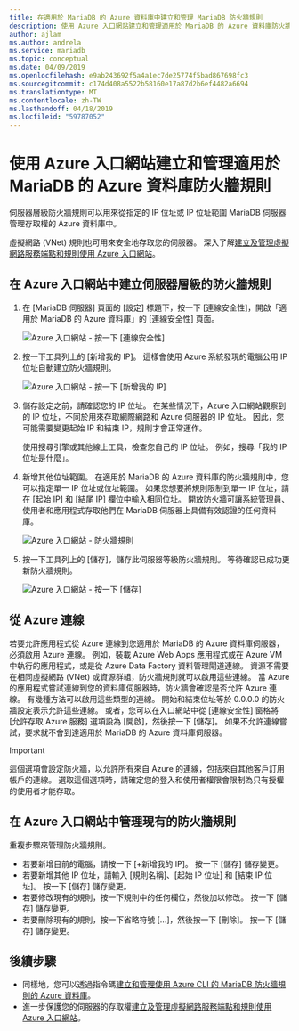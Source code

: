 ```yaml
---
title: 在適用於 MariaDB 的 Azure 資料庫中建立和管理 MariaDB 防火牆規則
description: 使用 Azure 入口網站建立和管理適用於 MariaDB 的 Azure 資料庫防火牆規則
author: ajlam
ms.author: andrela
ms.service: mariadb
ms.topic: conceptual
ms.date: 04/09/2019
ms.openlocfilehash: e9ab243692f5a4a1ec7de25774f5bad867698fc3
ms.sourcegitcommit: c174d408a5522b58160e17a87d2b6ef4482a6694
ms.translationtype: MT
ms.contentlocale: zh-TW
ms.lasthandoff: 04/18/2019
ms.locfileid: "59787052"
---
```

# <a name="create-and-manage-azure-database-for-mariadb-firewall-rules-by-using-the-azure-portal"></a>使用 Azure 入口網站建立和管理適用於 MariaDB 的 Azure 資料庫防火牆規則
伺服器層級防火牆規則可以用來從指定的 IP 位址或 IP 位址範圍 MariaDB 伺服器管理存取權的 Azure 資料庫中。

虛擬網路 (VNet) 規則也可用來安全地存取您的伺服器。 深入了解[建立及管理虛擬網路服務端點和規則使用 Azure 入口網站](howto-manage-vnet-portal.md)。

## <a name="create-a-server-level-firewall-rule-in-the-azure-portal"></a>在 Azure 入口網站中建立伺服器層級的防火牆規則

1. 在 [MariaDB 伺服器] 頁面的 [設定] 標題下，按一下 [連線安全性]，開啟「適用於 MariaDB 的 Azure 資料庫」的 [連線安全性] 頁面。

   ![Azure 入口網站 - 按一下 [連線安全性]](./media/howto-manage-firewall-portal/1-connection-security.png)

2. 按一下工具列上的 [新增我的 IP]。 這樣會使用 Azure 系統發現的電腦公用 IP 位址自動建立防火牆規則。

   ![Azure 入口網站 - 按一下 [新增我的 IP]](./media/howto-manage-firewall-portal/2-add-my-ip.png)

3. 儲存設定之前，請確認您的 IP 位址。 在某些情況下，Azure 入口網站觀察到的 IP 位址，不同於用來存取網際網路和 Azure 伺服器的 IP 位址。 因此，您可能需要變更起始 IP 和結束 IP，規則才會正常運作。

   使用搜尋引擎或其他線上工具，檢查您自己的 IP 位址。 例如，搜尋「我的 IP 位址是什麼」。

4. 新增其他位址範圍。 在適用於 MariaDB 的 Azure 資料庫的防火牆規則中，您可以指定單一 IP 位址或位址範圍。 如果您想要將規則限制到單一 IP 位址，請在 [起始 IP] 和 [結尾 IP] 欄位中輸入相同位址。 開放防火牆可讓系統管理員、使用者和應用程式存取他們在 MariaDB 伺服器上具備有效認證的任何資料庫。

   ![Azure 入口網站 - 防火牆規則](./media/howto-manage-firewall-portal/4-specify-addresses.png)

5. 按一下工具列上的 [儲存]，儲存此伺服器等級防火牆規則。 等待確認已成功更新防火牆規則。

   ![Azure 入口網站 - 按一下 [儲存]](./media/howto-manage-firewall-portal/5-save-firewall-rule.png)

## <a name="connecting-from-azure"></a>從 Azure 連線
若要允許應用程式從 Azure 連線到您適用於 MariaDB 的 Azure 資料庫伺服器，必須啟用 Azure 連線。 例如，裝載 Azure Web Apps 應用程式或在 Azure VM 中執行的應用程式，或是從 Azure Data Factory 資料管理閘道連線。 資源不需要在相同虛擬網路 (VNet) 或資源群組，防火牆規則就可以啟用這些連線。 當 Azure 的應用程式嘗試連線到您的資料庫伺服器時，防火牆會確認是否允許 Azure 連線。 有幾種方法可以啟用這些類型的連線。 開始和結束位址等於 0.0.0.0 的防火牆設定表示允許這些連線。 或者，您可以在入口網站中從 [連線安全性] 窗格將 [允許存取 Azure 服務] 選項設為 [開啟]，然後按一下 [儲存]。 如果不允許連線嘗試，要求就不會到達適用於 MariaDB 的 Azure 資料庫伺服器。

> [!IMPORTANT]
> 這個選項會設定防火牆，以允許所有來自 Azure 的連線，包括來自其他客戶訂用帳戶的連線。 選取這個選項時，請確定您的登入和使用者權限會限制為只有授權的使用者才能存取。
> 

## <a name="manage-existing-firewall-rules-in-the-azure-portal"></a>在 Azure 入口網站中管理現有的防火牆規則
重複步驟來管理防火牆規則。
* 若要新增目前的電腦，請按一下 [+新增我的 IP]。 按一下 [儲存]  儲存變更。
* 若要新增其他 IP 位址，請輸入 [規則名稱]、[起始 IP 位址] 和 [結束 IP 位址]。 按一下 [儲存]  儲存變更。
* 若要修改現有的規則，按一下規則中的任何欄位，然後加以修改。 按一下 [儲存]  儲存變更。
* 若要刪除現有的規則，按一下省略符號 [...]，然後按一下 [刪除]。 按一下 [儲存]  儲存變更。

## <a name="next-steps"></a>後續步驟
 - 同樣地，您可以透過指令碼[建立和管理使用 Azure CLI 的 MariaDB 防火牆規則的 Azure 資料庫](howto-manage-firewall-cli.md)。
 - 進一步保護您的伺服器的存取權[建立及管理虛擬網路服務端點和規則使用 Azure 入口網站](howto-manage-vnet-portal.md)。